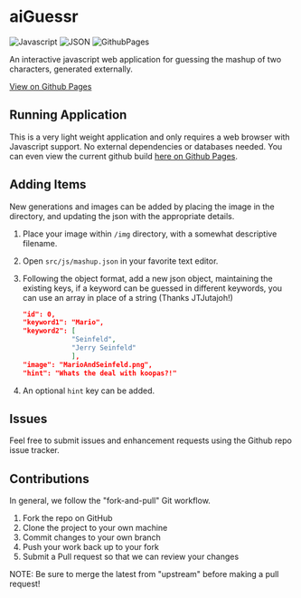# aiGuessr

![Javascript](https://img.shields.io/badge/JavaScript-323330?style=for-the-badge&logo=javascript&logoColor=F7DF1E) ![JSON](https://img.shields.io/badge/json-5E5C5C?style=for-the-badge&logo=json&logoColor=white) ![GithubPages](https://img.shields.io/badge/GitHub%20Pages-222222?style=for-the-badge&logo=GitHub%20Pages&logoColor=white)

An interactive javascript web application for guessing the mashup of two characters, generated externally.

[View on Github Pages](https://drraccoony.github.io/aiGuessr/)

## Running Application

This is a very light weight application and only requires a web browser with Javascript support. No external dependencies or databases needed. You can even view the current github build [here on Github Pages](https://drraccoony.github.io/aiGuessr/).

## Adding Items

New generations and images can be added by placing the image in the directory, and updating the json with the appropriate details.

1. Place your image within `/img` directory, with a somewhat descriptive filename.
2. Open `src/js/mashup.json` in your favorite text editor.
3. Following the object format, add a new json object, maintaining the existing keys, if a keyword can be guessed in different keywords, you can use an array in place of a string (Thanks JTJutajoh!)

    ```json
    "id": 0,
    "keyword1": "Mario",
    "keyword2": [
                "Seinfeld",
                "Jerry Seinfeld"
                ],
    "image": "MarioAndSeinfeld.png",
    "hint": "Whats the deal with koopas?!"
    ```

4. An optional `hint` key can be added.

## Issues

Feel free to submit issues and enhancement requests using the Github repo issue tracker.

## Contributions

In general, we follow the "fork-and-pull" Git workflow.

1. Fork the repo on GitHub
2. Clone the project to your own machine
3. Commit changes to your own branch
4. Push your work back up to your fork
5. Submit a Pull request so that we can review your changes

NOTE: Be sure to merge the latest from "upstream" before making a pull request!
